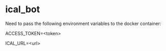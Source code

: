 # ical_bot
Need to pass the following environment variables to the docker container:

ACCESS_TOKEN=\<token\>

ICAL_URL=\<url\>